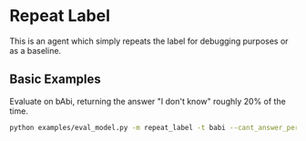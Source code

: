 # Repeat Label

This is an agent which simply repeats the label for debugging purposes or as a baseline.

## Basic Examples

Evaluate on bAbi, returning the answer "I don't know" roughly 20% of the time.
```bash
python examples/eval_model.py -m repeat_label -t babi --cant_answer_percent 0.2
```

